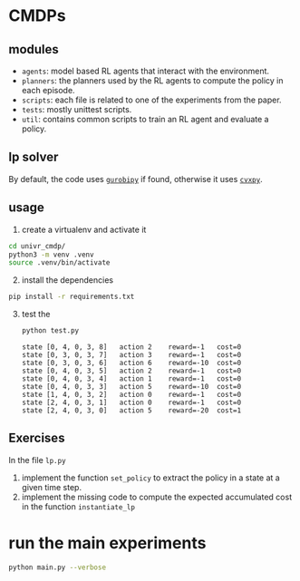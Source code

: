 # CMDPs

## modules

- `agents`: model based RL agents that interact with the environment.
- `planners`: the planners used by the RL agents to compute the policy in each episode.
- `scripts`: each file is related to one of the experiments from the paper.
- `tests`: mostly unittest scripts.
- `util`: contains common scripts to train an RL agent and evaluate a policy.


## lp solver

By default, the code uses [`gurobipy`](https://www.gurobi.com/) if found, otherwise it uses [`cvxpy`](https://www.cvxpy.org/).


## usage


1. create a virtualenv and activate it
```bash
cd univr_cmdp/
python3 -m venv .venv
source .venv/bin/activate
```

2. install the dependencies
```bash
pip install -r requirements.txt
```

3. test the 
    ```bash
    python test.py 
    ```
    ```
    state [0, 4, 0, 3, 8]   action 2    reward=-1   cost=0
    state [0, 3, 0, 3, 7]   action 3    reward=-1   cost=0
    state [0, 3, 0, 3, 6]   action 6    reward=-10  cost=0
    state [0, 4, 0, 3, 5]   action 2    reward=-1   cost=0
    state [0, 4, 0, 3, 4]   action 1    reward=-1   cost=0
    state [0, 4, 0, 3, 3]   action 5    reward=-10  cost=0
    state [1, 4, 0, 3, 2]   action 0    reward=-1   cost=0
    state [2, 4, 0, 3, 1]   action 0    reward=-1   cost=0
    state [2, 4, 0, 3, 0]   action 5    reward=-20  cost=1
    ```


## Exercises

In the file `lp.py`
1. implement the function `set_policy` to extract the policy in a state at a given time step.
2. implement the missing code to compute the expected accumulated cost in the function `instantiate_lp` 

# run the main experiments

```bash
python main.py --verbose
```
